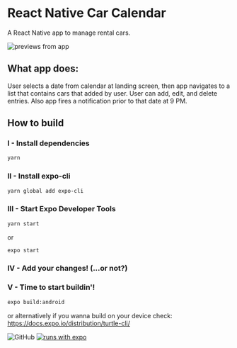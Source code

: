 # React Native Car Calendar
A React Native app to manage rental cars.

![previews from app](https://ashnwor.github.io/images/callendarApp.png)

## What app does:

User selects a date from calendar at landing screen, then app navigates to a list that contains cars that added by user. User can add, edit, and delete entries. Also app fires a notification prior to that date at 9 PM.

## How to build

### I - Install dependencies
```bash
yarn
```
### II - Install expo-cli
```bash
yarn global add expo-cli
```
### III - Start Expo Developer Tools
```bash
yarn start
```
or
```bash
expo start
```
### IV - Add your changes! (...or not?)

### V - Time to start buildin'!
```bash
expo build:android
```
or alternatively if you wanna build on your device check: https://docs.expo.io/distribution/turtle-cli/

![GitHub](https://img.shields.io/github/license/Ashnwor/rn-car-calendar?style=flat-square)
[![runs with expo](https://img.shields.io/badge/Runs%20with%20Expo-000.svg?style=flat-square&logo=EXPO&labelColor=f3f3f3&logoColor=000)](https://expo.io/)
